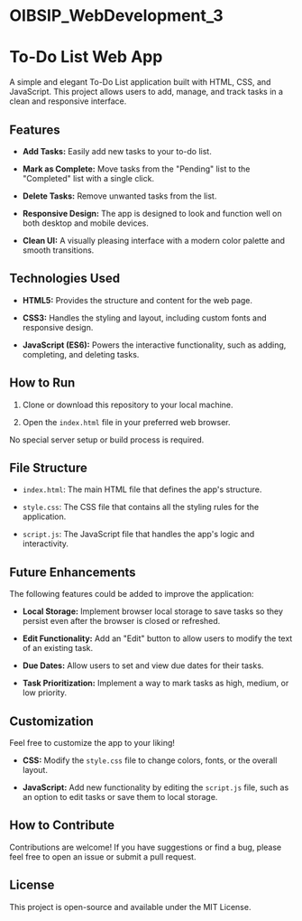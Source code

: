 # OIBSIP_WebDevelopment_3
# To-Do List Web App

A simple and elegant To-Do List application built with HTML, CSS, and JavaScript. This project allows users to add, manage, and track tasks in a clean and responsive interface.

## Features

* **Add Tasks:** Easily add new tasks to your to-do list.

* **Mark as Complete:** Move tasks from the "Pending" list to the "Completed" list with a single click.

* **Delete Tasks:** Remove unwanted tasks from the list.

* **Responsive Design:** The app is designed to look and function well on both desktop and mobile devices.

* **Clean UI:** A visually pleasing interface with a modern color palette and smooth transitions.

## Technologies Used

* **HTML5:** Provides the structure and content for the web page.

* **CSS3:** Handles the styling and layout, including custom fonts and responsive design.

* **JavaScript (ES6):** Powers the interactive functionality, such as adding, completing, and deleting tasks.

## How to Run

1. Clone or download this repository to your local machine.

2. Open the `index.html` file in your preferred web browser.

No special server setup or build process is required.

## File Structure

* `index.html`: The main HTML file that defines the app's structure.

* `style.css`: The CSS file that contains all the styling rules for the application.

* `script.js`: The JavaScript file that handles the app's logic and interactivity.

## Future Enhancements

The following features could be added to improve the application:

* **Local Storage:** Implement browser local storage to save tasks so they persist even after the browser is closed or refreshed.

* **Edit Functionality:** Add an "Edit" button to allow users to modify the text of an existing task.

* **Due Dates:** Allow users to set and view due dates for their tasks.

* **Task Prioritization:** Implement a way to mark tasks as high, medium, or low priority.

## Customization

Feel free to customize the app to your liking!

* **CSS:** Modify the `style.css` file to change colors, fonts, or the overall layout.

* **JavaScript:** Add new functionality by editing the `script.js` file, such as an option to edit tasks or save them to local storage.

## How to Contribute

Contributions are welcome! If you have suggestions or find a bug, please feel free to open an issue or submit a pull request.

## License

This project is open-source and available under the MIT License.
